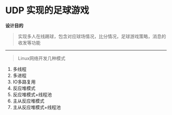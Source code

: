 # UDP 实现的足球游戏
**设计目的**
> 实现多人在线踢球，包含对应球场情况，比分情况，足球游戏策略，消息的收发等功能
------
> Linux网络开发几种模式
1. 多线程
2. 多进程
3. IO多路复用
4. 反应堆模式
5. 反应堆模式+线程池
6. 主从反应堆模式
7. 主从反应堆模式+线程池
